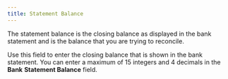 ```yaml
---
title: Statement Balance
---
```



The statement balance is the closing balance as displayed in the bank  statement and is the balance that you are trying to reconcile.


Use this field to enter the closing balance that is shown in the bank  statement. You can enter a maximum of 15 integers and 4 decimals in the  **Bank** **Statement 
 Balance** field.
